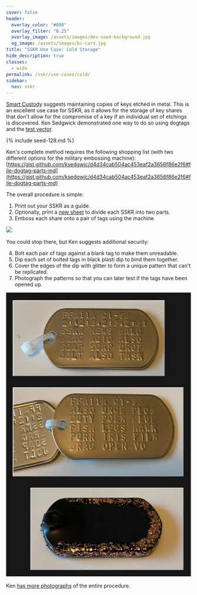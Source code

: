 ```yaml
---
cover: false
header:
  overlay_color: "#000"
  overlay_filter: "0.25"
  overlay_image: /assets/images/dev-seed-background.jpg
  og_image: /assets/images/bc-card.jpg
title: "SSKR Use Case: Cold Storage"
hide_description: true
classes:
  - wide
permalink: /sskr/use-cases/cold/
sidebar:
  nav: sskr
---
```


[Smart Custody](https://www.smartcustody.com/) suggests maintaining
copies of keys etched in metal. This is an excellent use case for
SSKR, as it allows for the storage of key shares that don't allow for
the compromise of a key if an individual set of etchings is
discovered.  Ken Sedgwick demonstrated one way to do so using dogtags
and the [test vector](/sskr/vectors/).

{% include seed-128.md %}

Ken's complete method requires the following shopping list (with two
different options for the military embossing machine):
[https://gist.github.com/ksedgwic/d4d34cab504ac453eaf2a3656f86e2f6#file-dogtag-parts-md](https://gist.github.com/ksedgwic/d4d34cab504ac453eaf2a3656f86e2f6#file-dogtag-parts-md)

The overall procedure is simple:

1. Print out your SSKR as a guide.
2. Optionally, print a [new sheet](https://gist.github.com/ksedgwic/ce28cedd58b40fdb6522c905c07655e4) to divide each SSKR into two parts.
3. Emboss each share onto a pair of tags using the machine.

![](https://lh3.googleusercontent.com/pw/ACtC-3falQ_VKCz_s0-DWW9rUEX0jAWcMvFXfC4A7fHuNEIEsXN4ymbDctdeEMmm53GQPUgKaWSyCijbtQjnTbXEJN1P6UwWnZoGHXfjxVEpRSqt7qbPxXNA5wCDg_EEhfi51G_w5aYTmewlRsmINTFltkm2kw=w644-h1144-no?authuser=0)

You could stop there, but Ken suggests additional security:

4. Bolt each pair of tags against a blank tag to make them unreadable.
5. Dip each set of bolted tags in black plasti dip to bind them together.
6. Cover the edges of the dip with glitter to form a unique pattern that can't be replicated.
7. Photograph the patterns so that you can later test if the tags have been opened up.

![](https://raw.githubusercontent.com/BlockchainCommons/bc-sskr/master/images/dogtags.jpg)

Ken [has more photographs](https://photos.google.com/share/AF1QipMdrblk43sLJQeeMAcrT6AH9r9Peb9kENyAF6aflZbQD5Bqbyi8zSLegHg5akUYYg?key=WlJVd3ZLakI2Y0NoSnFiRkE1RjFCWks5Zjl0U1BB) of the entire procedure.

